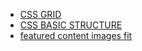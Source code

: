 - [CSS GRID](https://developer.mozilla.org/en-US/docs/Web/CSS/CSS_Grid_Layout)
- [CSS BASIC STRUCTURE](http://thenewcode.com/441/HTML5-CSS-Boilerplate)
- [featured content images fit](https://www.geeksforgeeks.org/how-to-create-a-div-that-contains-multiple-fixed-size-images/)
